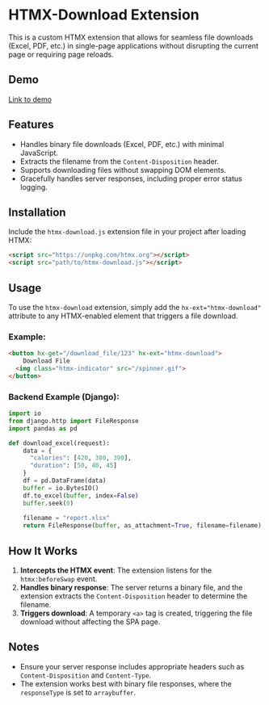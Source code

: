 # HTMX-Download Extension

This is a custom HTMX extension that allows for seamless file downloads (Excel, PDF, etc.) in single-page applications without disrupting the current page or requiring page reloads.

## Demo
[Link to demo](htmx-download.dakixr.dev)

## Features
- Handles binary file downloads (Excel, PDF, etc.) with minimal JavaScript.
- Extracts the filename from the `Content-Disposition` header.
- Supports downloading files without swapping DOM elements.
- Gracefully handles server responses, including proper error status logging.

## Installation

Include the `htmx-download.js` extension file in your project after loading HTMX:

```html
<script src="https://unpkg.com/htmx.org"></script>
<script src="path/to/htmx-download.js"></script>
```

## Usage

To use the `htmx-download` extension, simply add the `hx-ext="htmx-download"` attribute to any HTMX-enabled element that triggers a file download.

### Example:

```html
<button hx-get="/download_file/123" hx-ext="htmx-download">
	Download File
  <img class="htmx-indicator" src="/spinner.gif">
</button>
```

### Backend Example (Django):

```python
import io
from django.http import FileResponse
import pandas as pd

def download_excel(request):
    data = {
      "calories": [420, 380, 390],
      "duration": [50, 40, 45]
    }
    df = pd.DataFrame(data)
    buffer = io.BytesIO()
    df.to_excel(buffer, index=False)
    buffer.seek(0)
    
    filename = "report.xlsx"
    return FileResponse(buffer, as_attachment=True, filename=filename)
```

## How It Works
1. **Intercepts the HTMX event**: The extension listens for the `htmx:beforeSwap` event.
2. **Handles binary response**: The server returns a binary file, and the extension extracts the `Content-Disposition` header to determine the filename.
3. **Triggers download**: A temporary `<a>` tag is created, triggering the file download without affecting the SPA page.

## Notes
- Ensure your server response includes appropriate headers such as `Content-Disposition` and `Content-Type`.
- The extension works best with binary file responses, where the `responseType` is set to `arraybuffer`.
